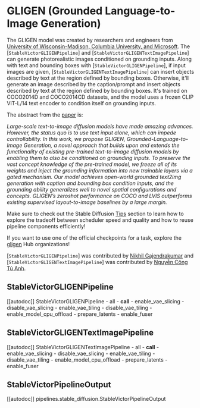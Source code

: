 <!--Copyright 2023 The GLIGEN Authors and The HuggingFace Team. All rights reserved.

Licensed under the Apache License, Version 2.0 (the "License"); you may not use this file except in compliance with
the License. You may obtain a copy of the License at

http://www.apache.org/licenses/LICENSE-2.0

Unless required by applicable law or agreed to in writing, software distributed under the License is distributed on
an "AS IS" BASIS, WITHOUT WARRANTIES OR CONDITIONS OF ANY KIND, either express or implied. See the License for the
specific language governing permissions and limitations under the License.
-->

# GLIGEN (Grounded Language-to-Image Generation)

The GLIGEN model was created by researchers and engineers from [University of Wisconsin-Madison, Columbia University, and Microsoft](https://github.com/gligen/GLIGEN). The [`StableVictorGLIGENPipeline`] and [`StableVictorGLIGENTextImagePipeline`] can generate photorealistic images conditioned on grounding inputs. Along with text and bounding boxes with [`StableVictorGLIGENPipeline`], if input images are given, [`StableVictorGLIGENTextImagePipeline`] can insert objects described by text at the region defined by bounding boxes. Otherwise, it'll generate an image described by the caption/prompt and insert objects described by text at the region defined by bounding boxes. It's trained on COCO2014D and COCO2014CD datasets, and the model uses a frozen CLIP ViT-L/14 text encoder to condition itself on grounding inputs.

The abstract from the [paper](https://huggingface.co/papers/2301.07093) is:

*Large-scale text-to-image diffusion models have made amazing advances. However, the status quo is to use text input alone, which can impede controllability. In this work, we propose GLIGEN, Grounded-Language-to-Image Generation, a novel approach that builds upon and extends the functionality of existing pre-trained text-to-image diffusion models by enabling them to also be conditioned on grounding inputs. To preserve the vast concept knowledge of the pre-trained model, we freeze all of its weights and inject the grounding information into new trainable layers via a gated mechanism. Our model achieves open-world grounded text2img generation with caption and bounding box condition inputs, and the grounding ability generalizes well to novel spatial configurations and concepts. GLIGEN’s zeroshot performance on COCO and LVIS outperforms existing supervised layout-to-image baselines by a large margin.*

<Tip>

Make sure to check out the Stable Diffusion [Tips](https://huggingface.co/docs/diffusers/en/api/pipelines/stable_diffusion/overview#tips) section to learn how to explore the tradeoff between scheduler speed and quality and how to reuse pipeline components efficiently!

If you want to use one of the official checkpoints for a task, explore the [gligen](https://huggingface.co/gligen) Hub organizations!

</Tip>

[`StableVictorGLIGENPipeline`] was contributed by [Nikhil Gajendrakumar](https://github.com/nikhil-masterful) and [`StableVictorGLIGENTextImagePipeline`] was contributed by [Nguyễn Công Tú Anh](https://github.com/tuanh123789).

## StableVictorGLIGENPipeline

[[autodoc]] StableVictorGLIGENPipeline
	- all
	- __call__
	- enable_vae_slicing
	- disable_vae_slicing
	- enable_vae_tiling
	- disable_vae_tiling
	- enable_model_cpu_offload
	- prepare_latents
	- enable_fuser

## StableVictorGLIGENTextImagePipeline

[[autodoc]] StableVictorGLIGENTextImagePipeline
	- all
	- __call__
	- enable_vae_slicing
	- disable_vae_slicing
	- enable_vae_tiling
	- disable_vae_tiling
	- enable_model_cpu_offload
	- prepare_latents
	- enable_fuser

## StableVictorPipelineOutput

[[autodoc]] pipelines.stable_diffusion.StableVictorPipelineOutput
